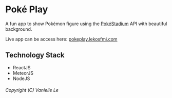 # Poké Play

A fun app to show Pokémon figure using the [PokéStadium](http://www.pokestadium.com) API with beautiful background.

Live app can be access here: [pokeplay.lekosfmi.com](http://pokeplay.lekosfmi.com)

## Technology Stack
- ReactJS
- MeteorJS
- NodeJS

###### Copyright (C) Vanielle Le
